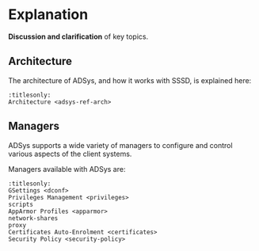 # Explanation

**Discussion and clarification** of key topics.

## Architecture

The architecture of ADSys, and how it works with SSSD, is explained here:

```{toctree}
:titlesonly:
Architecture <adsys-ref-arch>
```

## Managers

ADSys supports a wide variety of managers to configure and control various
aspects of the client systems.

Managers available with ADSys are:

```{toctree}
:titlesonly:
GSettings <dconf>
Privileges Management <privileges>
scripts
AppArmor Profiles <apparmor>
network-shares
proxy
Certificates Auto-Enrolment <certificates>
Security Policy <security-policy>
```
